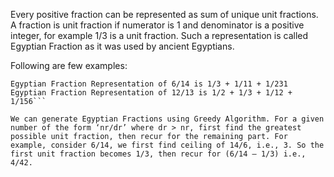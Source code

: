 Every positive fraction can be represented as sum of unique unit fractions. A fraction is unit fraction if numerator is 1 and denominator is a positive integer, for example 1/3 is a unit fraction. Such a representation is called Egyptian Fraction as it was used by ancient Egyptians.

Following are few examples:

```Egyptian Fraction Representation of 2/3 is 1/2 + 1/6
Egyptian Fraction Representation of 6/14 is 1/3 + 1/11 + 1/231
Egyptian Fraction Representation of 12/13 is 1/2 + 1/3 + 1/12 + 1/156```

We can generate Egyptian Fractions using Greedy Algorithm. For a given number of the form ‘nr/dr’ where dr > nr, first find the greatest possible unit fraction, then recur for the remaining part. For example, consider 6/14, we first find ceiling of 14/6, i.e., 3. So the first unit fraction becomes 1/3, then recur for (6/14 – 1/3) i.e., 4/42.